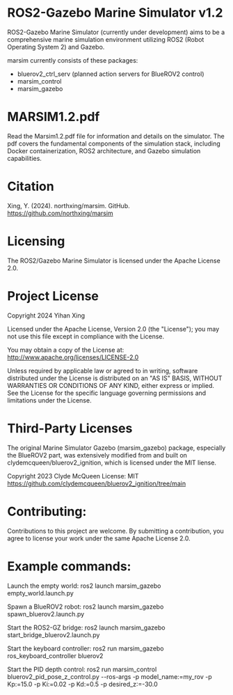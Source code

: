 # ROS2-Gazebo Marine Simulator v1.2

ROS2-Gazebo Marine Simulator (currently under development) aims to be a comprehensive marine simulation environment utilizing ROS2 (Robot Operating System 2) and Gazebo. 

marsim currently consists of these packages:
- bluerov2_ctrl_serv (planned action servers for BlueROV2 control)
- marsim_control
- marsim_gazebo


# MARSIM1.2.pdf

Read the Marsim1.2.pdf file for information and details on the simulator. The pdf covers the fundamental components of the simulation stack, including Docker containerization, ROS2 architecture, and Gazebo simulation capabilities.


# Citation
Xing, Y. (2024). northxing/marsim. GitHub. https://github.com/northxing/marsim 


# Licensing

The ROS2/Gazebo Marine Simulator is licensed under the Apache License 2.0.


# Project License

Copyright 2024 Yihan Xing

Licensed under the Apache License, Version 2.0 (the "License");
you may not use this file except in compliance with the License.

You may obtain a copy of the License at:
http://www.apache.org/licenses/LICENSE-2.0

Unless required by applicable law or agreed to in writing, software
distributed under the License is distributed on an "AS IS" BASIS,
WITHOUT WARRANTIES OR CONDITIONS OF ANY KIND, either express or implied.
See the License for the specific language governing permissions and
limitations under the License.


# Third-Party Licenses

The original Marine Simulator Gazebo (marsim_gazebo) package, especially the BlueROV2 part, was extensively modified from and built on clydemcqueen/bluerov2_ignition, which is licensed under the MIT liense.

Copyright 2023 Clyde McQueen
License: MIT
https://github.com/clydemcqueen/bluerov2_ignition/tree/main


# Contributing:

Contributions to this project are welcome. By submitting a contribution, you agree to license your work under the same Apache License 2.0.


# Example commands:

Launch the empty world:
ros2 launch marsim_gazebo empty_world.launch.py

Spawn a BlueROV2 robot:
ros2 launch marsim_gazebo spawn_bluerov2.launch.py

Start the ROS2-GZ bridge:
ros2 launch marsim_gazebo start_bridge_bluerov2.launch.py

Start the keyboard controller:
ros2 run marsim_gazebo ros_keyboard_controller bluerov2

Start the PID depth control:
ros2 run marsim_control bluerov2_pid_pose_z_control.py --ros-args -p model_name:=my_rov -p Kp:=15.0 -p Ki:=0.02 -p Kd:=0.5 -p desired_z:=-30.0


